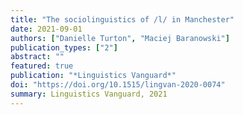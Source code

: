 ```yaml
---
title: "The sociolinguistics of /l/ in Manchester"
date: 2021-09-01
authors: ["Danielle Turton", "Maciej Baranowski"]
publication_types: ["2"]
abstract: ""
featured: true
publication: "*Linguistics Vanguard*"
doi: "https://doi.org/10.1515/lingvan-2020-0074"
summary: Linguistics Vanguard, 2021
---
```

